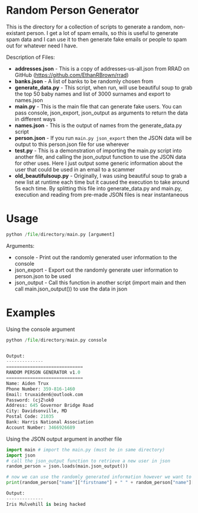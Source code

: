 Random Person Generator
===

This is the directory for a collection of scripts to generate a random, non-existant person. I get a lot of spam emails,
so this is useful to generate spam data and I can use it to then generate fake emails or people to spam out for whatever need I have.

Description of Files:
* **addresses.json** - This is a copy of addresses-us-all.json from RRAD on GitHub (https://github.com/EthanRBrown/rrad)
* **banks.json** - A list of banks to be randomly chosen from
* **generate_data.py** - This script, when run, will use beautiful soup to grab the top 50 baby names and list of 3000 surnames and export to names.json
* **main.py** - This is the main file that can generate fake users. You can pass console, json_export, json_output as arguments to return the data in different ways
* **names.json** - This is the output of names from the generate_data.py script
* **person.json** - If you run `main.py json_export` then the JSON data will be output to this person.json file for use wherever
* **test.py** - This is a demonstration of importing the main.py script into another file, and calling the json_output function to use the JSON data for other uses. Here I just output some generic information about the user that could be used in an email to a scammer
* **old_beautifulsoup.py** - Originally, I was using beautiful soup to grab a new list at runtime each time but it caused the execution to take around 5s each time. By splitting this file into generate_data.py and main.py, execution and reading from pre-made JSON files is near instantaneous

Usage
===

```python
python /file/directory/main.py [argument]
```
Arguments: 
* console - Print out the randomly generated user information to the console
* json_export - Export out the randomly generate user information to person.json to be used
* json_output - Call this function in another script (import main and then call main.json_output()) to use the data in json

Examples
===
Using the console argument

```python
python /file/directory/main.py console


Output:
--------------
=============================
RANDOM PERSON GENERATOR v1.0
=============================
Name: Aiden Trux
Phone Number: 359-816-1460
Email: truxaiden6@outlook.com
Password: (cjZ%ok0
Address: 645 Governor Bridge Road 
City: Davidsonville, MD
Postal Code: 21035
Bank: Harris National Association
Account Number: 3466926689

```

Using the JSON output argument in another file
```python
import main # import the main.py (must be in same directory)
import json
# call the json_output function to retrieve a new user in json
random_person = json.loads(main.json_output())

# now we can use the randomly generated information however we want to
print(random_person["name"]["firstname"] + " " + random_person["name"]["surname"] + " is being hacked")

Output:
--------------
Iris Mulvehill is being hacked

```



